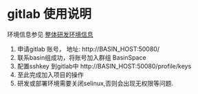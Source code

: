 # gitlab 使用说明

环境信息参见 [整体研发环境信息](xi-tong-huan-jing.md)
1. 申请gitlab 账号， 地址: http://BASIN_HOST:50080/
2. 联系basin组成功，将账号加入群组 BasinSpace
3. 配置sshkey 到gitlab中 http://BASIN_HOST:50080/profile/keys
4. 至此完成加入项目的操作
5. 研发或部署环境需要关闭selinux,否则会出现无权限等问题.